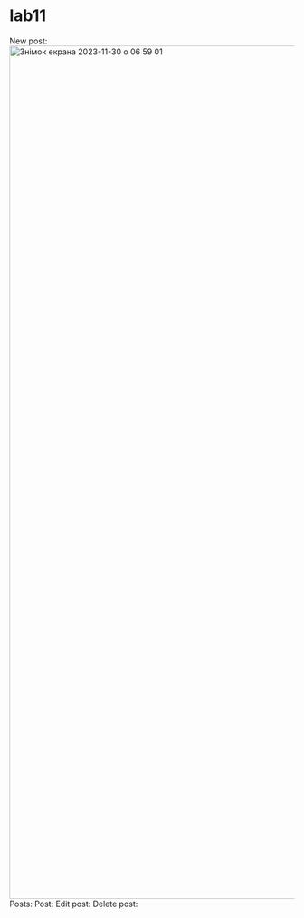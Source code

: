 # lab11
New post:
<img width="1508" alt="Знімок екрана 2023-11-30 о 06 59 01" src="https://github.com/klshch/lab11/assets/147326209/fdb060f5-a506-4f68-88cf-ebae07592187">
Posts:
Post:
Edit post:
Delete post:

